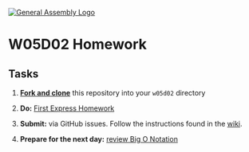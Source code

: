 [![General Assembly Logo](https://camo.githubusercontent.com/1a91b05b8f4d44b5bbfb83abac2b0996d8e26c92/687474703a2f2f692e696d6775722e636f6d2f6b6538555354712e706e67)](https://generalassemb.ly)

#  W05D02 Homework

## Tasks

1) [**Fork and clone**](https://git.generalassemb.ly/SEIR-Margaret/ForkAndClone) this repository into your `w05d02` directory

2) **Do:** [First Express Homework](first_express_homework.md)

3) **Submit:** via GitHub issues. Follow the instructions found in the [wiki](https://git.generalassemb.ly/SEIR-Margaret/class-recordings-and-info/blob/master/submitting-homework.md).

4) **Prepare for the next day:** [review Big O Notation](preparation.md)
